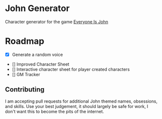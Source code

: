# John Generator 
Character generator for the game [Everyone Is John](https://img.4plebs.org/boards/tg/image/1377/34/1377343288798.pdf)

# Roadmap 
- [x] Generate a random voice 
- [] Improved Character Sheet 
- [] Interactive character sheet for player created characters
- [] GM Tracker 

## Contributing 
I am accepting pull requests for additional John themed names, obsessions, and skills.
Use your best judgement, it should largely be safe for work, I don't want this to become the pits of the internet. 
